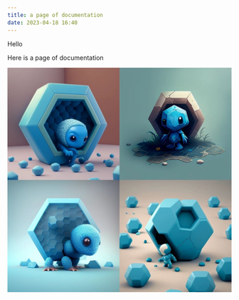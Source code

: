 ```yaml
---
title: a page of documentation
date: 2023-04-18 16:40
---
```

H﻿ello

H﻿ere is a page of documentation



![](/assets/images/uploads/midjourney-litte-lost-blue-hexagon.jpg)